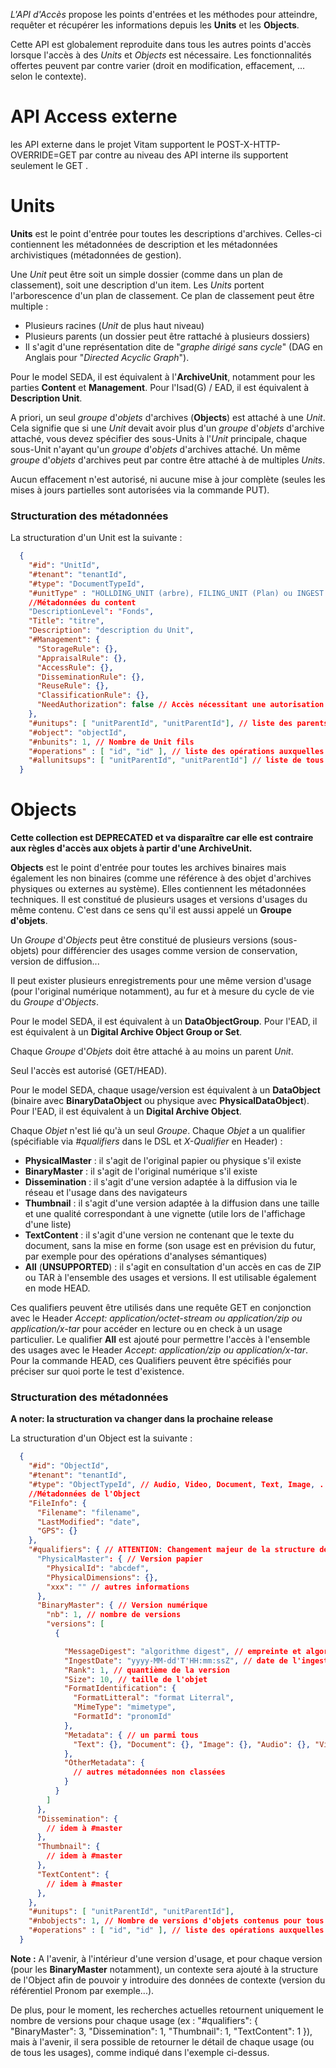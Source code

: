 *L'API d'Accès* propose les points d'entrées et les méthodes pour atteindre, requêter et récupérer les informations depuis les **Units** et les **Objects**.

Cette API est globalement reproduite dans tous les autres points d'accès lorsque l'accès à des _Units_ et _Objects_ est nécessaire. Les fonctionnalités offertes peuvent par contre varier (droit en modification, effacement, ... selon le contexte).

# API Access externe

les API externe dans le projet Vitam supportent le POST-X-HTTP-OVERRIDE=GET par contre au niveau des API interne ils supportent seulement le GET .

# Units

**Units** est le point d'entrée pour toutes les descriptions d'archives. Celles-ci contiennent les métadonnées de description et les métadonnées archivistiques (métadonnées de gestion).

Une _Unit_ peut être soit un simple dossier (comme dans un plan de classement), soit une description d'un item. Les _Units_ portent l'arborescence d'un plan de classement. Ce plan de classement peut être multiple :
  - Plusieurs racines (_Unit_ de plus haut niveau)
  - Plusieurs parents (un dossier peut être rattaché à plusieurs dossiers)
  - Il s'agit d'une représentation dite de "_graphe dirigé sans cycle_" (DAG en Anglais pour "_Directed Acyclic Graph_").

Pour le model SEDA, il est équivalent à l'**ArchiveUnit**, notamment pour les parties **Content** et **Management**. Pour l'Isad(G) / EAD, il est équivalent à **Description Unit**.

A priori, un seul _groupe_ d'_objets_ d'archives (**Objects**) est attaché à une _Unit_. Cela signifie que si une _Unit_ devait avoir plus d'un _groupe_ d'_objets_ d'archive attaché, vous devez spécifier des sous-Units à l'_Unit_ principale, chaque sous-Unit n'ayant qu'un _groupe_ d'_objets_ d'archives attaché. Un même _groupe_ d'_objets_ d'archives peut par contre être attaché à de multiples _Units_.

Aucun effacement n'est autorisé, ni aucune mise à jour complète (seules les mises à jours partielles sont autorisées via la commande PUT).

### Structuration des métadonnées

La structuration d'un Unit est la suivante :
```json
  {
    "#id": "UnitId",
    "#tenant": "tenantId",
    "#type": "DocumentTypeId",
    "#unitType" : "HOLLDING_UNIT (arbre), FILING_UNIT (Plan) ou INGEST (ArchiveUnit standard)"
    //Métadonnées du content
    "DescriptionLevel": "Fonds",
    "Title": "titre",
    "Description": "description du Unit",
    "#Management": {
      "StorageRule": {},
      "AppraisalRule": {},
      "AccessRule": {},
      "DisseminationRule": {},
      "ReuseRule": {},
      "ClassificationRule": {},
      "NeedAuthorization": false // Accès nécessitant une autorisation explicite
    },
    "#unitups": [ "unitParentId", "unitParentId"], // liste des parents immédiats
    "#object": "objectId",
    "#nbunits": 1, // Nombre de Unit fils
    "#operations" : [ "id", "id" ], // liste des opérations auxquelles cette AU a participées
    "#allunitsups": [ "unitParentId", "unitParentId"] // liste de tous les parents jusqu'au sommet
  }
```

# Objects

**Cette collection est DEPRECATED et va disparaître car elle est contraire aux règles d'accès aux objets à partir d'une ArchiveUnit.**

**Objects** est le point d'entrée pour toutes les archives binaires mais également les non binaires (comme une référence à des objet d'archives physiques ou externes au système). Elles contiennent les métadonnées techniques. Il est constitué de plusieurs usages et versions d'usages du même contenu. C'est dans ce sens qu'il est aussi appelé un **Groupe d'objets**.

Un _Groupe_ d'_Objects_ peut être constitué de plusieurs versions (sous-objets) pour différencier des usages comme version de conservation, version de diffusion...

Il peut exister plusieurs enregistrements pour une même version d'usage (pour l'original numérique notamment), au fur et à mesure du cycle de vie du _Groupe_ d'_Objects_.

Pour le model SEDA, il est équivalent à un **DataObjectGroup**. Pour l'EAD, il est équivalent à un **Digital Archive Object Group or Set**.

Chaque _Groupe_ d'_Objets_ doit être attaché à au moins un parent _Unit_.

Seul l'accès est autorisé (GET/HEAD).

Pour le model SEDA, chaque usage/version est équivalent à un **DataObject** (binaire avec **BinaryDataObject** ou physique avec **PhysicalDataObject**). Pour l'EAD, il est équivalent à un **Digital Archive Object**.

Chaque _Objet_ n'est lié qu'à un seul _Groupe_. Chaque _Objet_ a un qualifier (spécifiable via *#qualifiers* dans le DSL et *X-Qualifier* en Header) :

- **PhysicalMaster** : il s'agit de l'original papier ou physique s'il existe
- **BinaryMaster** : il s'agit de l'original numérique s'il existe
- **Dissemination** : il s'agit d'une version adaptée à la diffusion via le réseau et l'usage dans des navigateurs
- **Thumbnail** : il s'agit d'une version adaptée à la diffusion dans une taille et une qualité correspondant à une vignette (utile lors de l'affichage d'une liste)
- **TextContent** : il s'agit d'une version ne contenant que le texte du document, sans la mise en forme (son usage est en prévision du futur, par exemple pour des opérations d'analyses sémantiques)
- **All** (**UNSUPPORTED**) : il s'agit en consultation d'un accès en cas de ZIP ou TAR à l'ensemble des usages et versions. Il est utilisable également en mode HEAD.

Ces qualifiers peuvent être utilisés dans une requête GET en conjonction avec le Header *Accept: application/octet-stream ou application/zip ou application/x-tar* pour accéder en lecture ou en check à un usage particulier.
Le qualifier **All** est ajouté pour permettre l'accès à l'ensemble des usages avec le Header *Accept: application/zip ou application/x-tar*.
Pour la commande HEAD, ces Qualifiers peuvent être spécifiés pour préciser sur quoi porte le test d'existence.

### Structuration des métadonnées

**A noter: la structuration va changer dans la prochaine release**

La structuration d'un Object est la suivante :
```json
  {
    "#id": "ObjectId",
    "#tenant": "tenantId",
    "#type": "ObjectTypeId", // Audio, Video, Document, Text, Image, ...
    //Métadonnées de l'Object
    "FileInfo": {
      "Filename": "filename",
      "LastModified": "date",
      "GPS": {}
    },
    "#qualifiers": { // ATTENTION: Changement majeur de la structure de données
      "PhysicalMaster": { // Version papier
        "PhysicalId": "abcdef",
        "PhysicalDimensions": {},
        "xxx": "" // autres informations
      },
      "BinaryMaster": { // Version numérique
        "nb": 1, // nombre de versions
        "versions": [
          {

            "MessageDigest": "algorithme digest", // empreinte et algorithme d'empreinte de l'objet
            "IngestDate": "yyyy-MM-dd'T'HH:mm:ssZ", // date de l'ingest de cette version
            "Rank": 1, // quantième de la version
            "Size": 10, // taille de l'objet
            "FormatIdentification": {
              "FormatLitteral": "format Literral",
              "MimeType": "mimetype",
              "FormatId": "pronomId"
            },
            "Metadata": { // un parmi tous
              "Text": {}, "Document": {}, "Image": {}, "Audio": {}, "Video": {}
            },
            "OtherMetadata": {
              // autres métadonnées non classées
            }
          }
        ]
      },
      "Dissemination": {
        // idem à #master
      },
      "Thumbnail": {
        // idem à #master
      },
      "TextContent": {
        // idem à #master
      },
    },
    "#unitups": [ "unitParentId", "unitParentId"],
    "#nbobjects": 1, // Nombre de versions d'objets contenus pour tous les usages
    "#operations" : [ "id", "id" ], // liste des opérations auxquelles cette AU a participées
  }
```
**Note :** A l'avenir, à l'intérieur d'une version d'usage, et pour chaque version (pour les **BinaryMaster** notamment), un contexte sera ajouté à la structure de l'Object afin de pouvoir y introduire des données de contexte (version du référentiel Pronom par exemple...).

De plus, pour le moment, les recherches actuelles retournent uniquement le nombre de versions pour chaque usage (ex : "#qualifiers": { "BinaryMaster": 3, "Dissemination": 1, "Thumbnail": 1, "TextContent": 1 }), mais à l'avenir, il sera possible de retourner le détail de chaque usage (ou de tous les usages), comme indiqué dans l'exemple ci-dessus.
